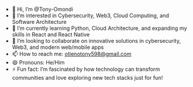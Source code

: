 - 👋 Hi, I’m @Tony-Omondi
- 👀 I’m interested in Cybersecurity, Web3, Cloud Computing, and Software Architecture
- 🌱 I’m currently learning Python, Cloud Architecture, and expanding my skills in React and React Native
- 💞️ I’m looking to collaborate on innovative solutions in cybersecurity, Web3, and modern web/mobile apps
- 📫 How to reach me: otienotony598@gmail.com
- 😄 Pronouns: He/Him
- ⚡ Fun fact: I’m fascinated by how technology can transform communities and love exploring new tech stacks just for fun!
